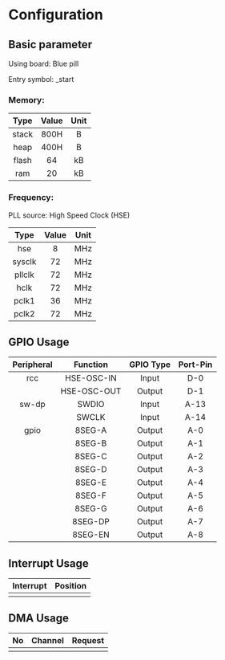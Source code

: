 # Configuration

## Basic parameter

Using board: Blue pill

Entry symbol: _start

### Memory:

|Type       |   Value    |   Unit   | 
|:--:       |   :--:     |   :--:   |
|stack      |   800H     |   B      |
|heap       |   400H     |   B      |
|flash      |   64       |   kB     |
|ram        |   20       |   kB     |

### Frequency:

PLL source: High Speed Clock (HSE)

|Type       |   Value    |   Unit   | 
|:--:       |   :--:     |   :--:   |
|hse        |   8        |   MHz    |
|sysclk     |   72       |   MHz    |
|pllclk     |   72       |   MHz    |
|hclk       |   72       |   MHz    |
|pclk1      |   36       |   MHz    |
|pclk2      |   72       |   MHz    |


## GPIO Usage

|Peripheral |   Function    |     GPIO Type |   Port-Pin |
|:--:       |   :--:        |     :--:      |   :--:     |
|rcc        |   HSE-OSC-IN  |     Input     |   D-0      |
|           |   HSE-OSC-OUT |     Output    |   D-1      |
|sw-dp      |   SWDIO       |     Input     |   A-13     |
|           |   SWCLK       |     Input     |   A-14     |
|gpio       |   8SEG-A      |     Output    |   A-0      |
|           |   8SEG-B      |     Output    |   A-1      |
|           |   8SEG-C      |     Output    |   A-2      |
|           |   8SEG-D      |     Output    |   A-3      |
|           |   8SEG-E      |     Output    |   A-4      |
|           |   8SEG-F      |     Output    |   A-5      |
|           |   8SEG-G      |     Output    |   A-6      |
|           |   8SEG-DP     |     Output    |   A-7      |
|           |   8SEG-EN     |     Output    |   A-8      |

## Interrupt Usage

|   Interrupt  | Position |
|   :--:       | :--:     |
|              |          |

## DMA Usage

|No  |  Channel    |   Request    |
|:--:|  :--:       |   :--:       |
|    |             |              |
